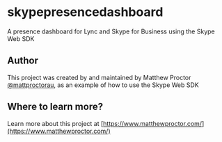 # skypepresencedashboard
A presence dashboard for Lync and Skype for Business using the Skype Web SDK

## Author

This project was created by and maintained by Matthew Proctor [@mattproctorau](https://twitter.com/mattproctorau), as an example of how to use the Skype Web SDK

## Where to learn more?
Learn more about this project at [https://www.matthewproctor.com/](https://www.matthewproctor.com/)
